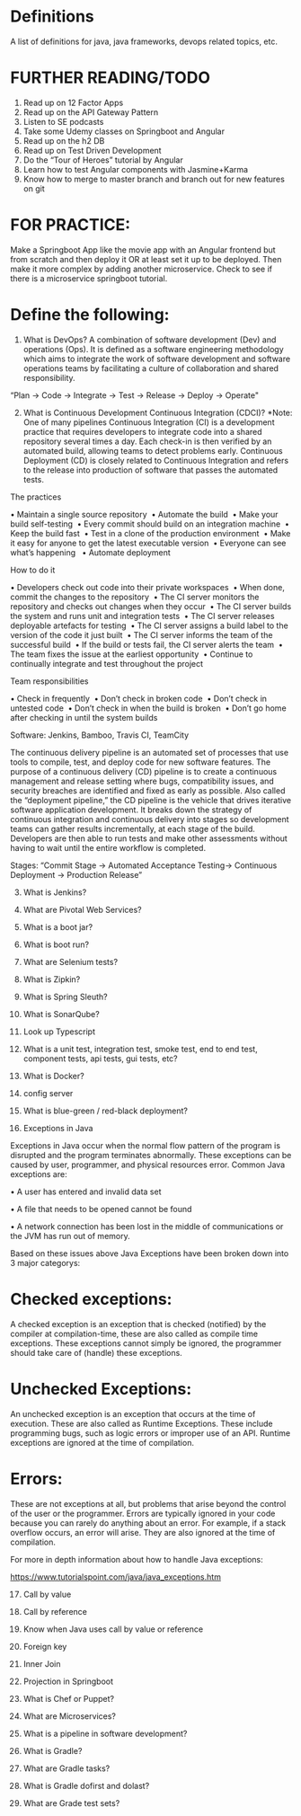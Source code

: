 # Definitions
A list of definitions for java, java frameworks, devops related topics, etc.

# FURTHER READING/TODO
1. Read up on 12 Factor Apps
2. Read up on the API Gateway Pattern
3. Listen to SE podcasts
4. Take some Udemy classes on Springboot and Angular
5. Read up on the h2 DB
6. Read up on Test Driven Development
7. Do the “Tour of Heroes” tutorial by Angular
8. Learn how to test Angular components with Jasmine+Karma
9. Know how to merge to master branch and branch out for new features on git

# FOR PRACTICE:
Make a Springboot App like the movie app with an Angular frontend but from scratch and then deploy it OR at least set it up to be deployed.
Then make it more complex by adding another microservice.
Check to see if there is a microservice springboot tutorial. 

# Define the following:
1. What is DevOps?
A combination of software development (Dev) and operations (Ops). It is defined as a software engineering methodology which aims to integrate the work of software development and software operations teams by facilitating a culture of collaboration and shared responsibility.

“Plan -> Code -> Integrate -> Test -> Release -> Deploy -> Operate"

2. What is Continuous Development Continuous Integration (CDCI)?  *Note: One of many pipelines
Continuous Integration (CI) is a development practice that requires developers to integrate code into a shared repository several times a day. Each check-in is then verified by an automated build, allowing teams to detect problems early. Continuous Deployment (CD) is closely related to Continuous Integration and refers to the release into production of software that passes the automated tests.

The practices

•    Maintain a single source repository 
•    Automate the build 
•    Make your build self-testing 
•    Every commit should build on an integration machine 
•    Keep the build fast 
•    Test in a clone of the production environment 
•    Make it easy for anyone to get the latest executable version 
•    Everyone can see what’s happening  
•    Automate deployment 


How to do it

•    Developers check out code into their private workspaces 
•    When done, commit the changes to the repository 
•    The CI server monitors the repository and checks out changes when they occur 
•    The CI server builds the system and runs unit and integration tests 
•    The CI server releases deployable artefacts for testing 
•    The CI server assigns a build label to the version of the code it just built 
•    The CI server informs the team of the successful build 
•    If the build or tests fail, the CI server alerts the team 
•    The team fixes the issue at the earliest opportunity 
•    Continue to continually integrate and test throughout the project 

Team responsibilities

•    Check in frequently 
•    Don’t check in broken code 
•    Don’t check in untested code 
•    Don’t check in when the build is broken 
•    Don’t go home after checking in until the system builds


Software: Jenkins, Bamboo, Travis CI, TeamCity

The continuous delivery pipeline is an automated set of processes that use tools to compile, test, and deploy code for new software features. The purpose of a continuous delivery (CD) pipeline is to create a continuous management and release setting where bugs, compatibility issues, and security breaches are identified and fixed as early as possible. Also called the “deployment pipeline,” the CD pipeline is the vehicle that drives iterative software application development. It breaks down the strategy of continuous integration and continuous delivery into stages so development teams can gather results incrementally, at each stage of the build. Developers are then able to run tests and make other assessments without having to wait until the entire workflow is completed.

Stages:
“Commit Stage -> Automated Acceptance Testing-> Continuous Deployment -> Production Release”


3. What is Jenkins?

4. What are Pivotal Web Services?

5. What is a boot jar?

6. What is boot run?

7. What are Selenium tests?

8. What is Zipkin?

9. What is Spring Sleuth?

10. What is SonarQube?

11. Look up Typescript

12. What is a unit test, integration test, smoke test, end to end test, component tests, api tests, gui tests, etc?

13. What is Docker?

14. config server

15. What is blue-green / red-black deployment?

16. Exceptions in Java

Exceptions in Java occur when the normal flow pattern of the program is disrupted and the program terminates abnormally. These exceptions can be caused by user, programmer, and physical resources error. Common Java exceptions are:

•    A user has entered and invalid data set

•    A file that needs to be opened cannot be found

•    A network connection has been lost in the middle of 	    communications or the JVM has run out of memory.

Based on these issues above Java Exceptions have been broken down into 3 major categorys:

# Checked exceptions:
A checked exception is an exception that is checked (notified) by the compiler at compilation-time, these are also called as compile time exceptions. These exceptions cannot simply be ignored, the programmer should take care of (handle) these exceptions.

# Unchecked Exceptions:
An unchecked exception is an exception that occurs at the time of execution. These are also called as Runtime Exceptions. These include programming bugs, such as logic errors or improper use of an API. Runtime exceptions are ignored at the time of compilation.

# Errors:
These are not exceptions at all, but problems that arise beyond the control of the user or the programmer. Errors are typically ignored in your code because you can rarely do anything about an error. For example, if a stack overflow occurs, an error will arise. They are also ignored at the time of compilation.

For more in depth information about how to handle Java exceptions:

https://www.tutorialspoint.com/java/java_exceptions.htm





17. Call by value



18. Call by reference 

19. Know when Java uses call by value or reference

20. Foreign key

21. Inner Join

22. Projection in Springboot

23. What is Chef or Puppet?

24. What are Microservices? 

25. What is a pipeline in software development?

26. What is Gradle?

27. What are Gradle tasks?

28. What is Gradle dofirst and dolast?

29. What are Grade test sets?
